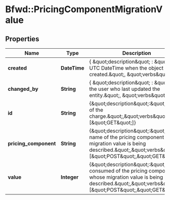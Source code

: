 # Bfwd::PricingComponentMigrationValue

## Properties
Name | Type | Description | Notes
------------ | ------------- | ------------- | -------------
**created** | **DateTime** | { \&quot;description\&quot; : \&quot;The UTC DateTime when the object was created.\&quot;, \&quot;verbs\&quot;:[] } | [optional] 
**changed_by** | **String** | { \&quot;description\&quot; : \&quot;ID of the user who last updated the entity.\&quot;, \&quot;verbs\&quot;:[] } | [optional] 
**id** | **String** | {\&quot;description\&quot;:\&quot;The ID of the charge.\&quot;,\&quot;verbs\&quot;:[\&quot;GET\&quot;]} | [optional] 
**pricing_component** | **String** | {\&quot;description\&quot;:\&quot;ID or name of the pricing component whose migration value is being described.\&quot;,\&quot;verbs\&quot;:[\&quot;POST\&quot;,\&quot;GET\&quot;]} | 
**value** | **Integer** | {\&quot;description\&quot;:\&quot;Amount consumed of the pricing component whose migration value is being described.\&quot;,\&quot;verbs\&quot;:[\&quot;POST\&quot;,\&quot;GET\&quot;]} | 


